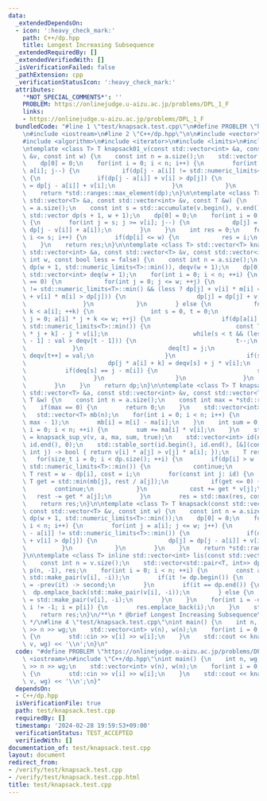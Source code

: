 ```yaml
---
data:
  _extendedDependsOn:
  - icon: ':heavy_check_mark:'
    path: C++/dp.hpp
    title: Longest Increasing Subsequence
  _extendedRequiredBy: []
  _extendedVerifiedWith: []
  _isVerificationFailed: false
  _pathExtension: cpp
  _verificationStatusIcon: ':heavy_check_mark:'
  attributes:
    '*NOT_SPECIAL_COMMENTS*': ''
    PROBLEM: https://onlinejudge.u-aizu.ac.jp/problems/DPL_1_F
    links:
    - https://onlinejudge.u-aizu.ac.jp/problems/DPL_1_F
  bundledCode: "#line 1 \"test/knapsack.test.cpp\"\n#define PROBLEM \"https://onlinejudge.u-aizu.ac.jp/problems/DPL_1_F\"\
    \n#include <iostream>\n#line 2 \"C++/dp.hpp\"\n\n#include <vector>\n#include <utility>\n\
    #include <algorithm>\n#include <iterator>\n#include <limits>\n#include <numeric>\n\
    \ntemplate <class T> T knapsack01_v(const std::vector<int> &a, const std::vector<T>\
    \ &v, const int w) {\n    const int n = a.size();\n    std::vector dp(w + 1, std::numeric_limits<T>::min());\n\
    \    dp[0] = 0;\n    for(int i = 0; i < n; i++) {\n        for(int j = w; j >=\
    \ a[i]; j--) {\n            if(dp[j - a[i]] != std::numeric_limits<T>::min())\
    \ {\n                if(dp[j - a[i]] + v[i] > dp[j]) {\n                    dp[j]\
    \ = dp[j - a[i]] + v[i];\n                }\n            }\n        }\n    }\n\
    \    return *std::ranges::max_element(dp);\n}\n\ntemplate <class T> int knapsack01_w(const\
    \ std::vector<T> &a, const std::vector<int> &v, const T &w) {\n    const int n\
    \ = a.size();\n    const int s = std::accumulate(v.begin(), v.end(), 0);\n   \
    \ std::vector dp(s + 1, w + 1);\n    dp[0] = 0;\n    for(int i = 0; i < n; i++)\
    \ {\n        for(int j = s; j >= v[i]; j--) {\n            dp[j] = std::min(dp[j],\
    \ dp[j - v[i]] + a[i]);\n        }\n    }\n    int res = 0;\n    for(int i = 0;\
    \ i <= s; i++) {\n        if(dp[i] <= w) {\n            res = i;\n        }\n\
    \    }\n    return res;\n}\n\ntemplate <class T> std::vector<T> knapsack_sup_v(const\
    \ std::vector<int> &a, const std::vector<T> &v, const std::vector<int> &m, const\
    \ int w, const bool less = false) {\n    const int n = a.size();\n    std::vector<T>\
    \ dp(w + 1, std::numeric_limits<T>::min()), deqv(w + 1);\n    dp[0] = 0;\n   \
    \ std::vector<int> deq(w + 1);\n    for(int i = 0; i < n; ++i) {\n        if(a[i]\
    \ == 0) {\n            for(int j = 0; j <= w; ++j) {\n                if(dp[j]\
    \ != std::numeric_limits<T>::min() && (less ? dp[j] + v[i] * m[i] < dp[j] : dp[j]\
    \ + v[i] * m[i] > dp[j])) {\n                    dp[j] = dp[j] + v[i] * m[i];\n\
    \                }\n            }\n        } else {\n            for(int k = 0;\
    \ k < a[i]; ++k) {\n                int s = 0, t = 0;\n                for(int\
    \ j = 0; a[i] * j + k <= w; ++j) {\n                    if(dp[a[i] * j + k] !=\
    \ std::numeric_limits<T>::min()) {\n                        const T val = dp[a[i]\
    \ * j + k] - j * v[i];\n                        while(s < t && (less ? val < deqv[t\
    \ - 1] : val > deqv[t - 1])) {\n                            t--;\n           \
    \             }\n                        deq[t] = j;\n                       \
    \ deqv[t++] = val;\n                    }\n                    if(s < t) {\n \
    \                       dp[j * a[i] + k] = deqv[s] + j * v[i];\n             \
    \           if(deq[s] == j - m[i]) {\n                            s++;\n     \
    \                   }\n                    }\n                }\n            }\n\
    \        }\n    }\n    return dp;\n}\n\ntemplate <class T> T knapsack_sup_w(const\
    \ std::vector<T> &a, const std::vector<int> &v, const std::vector<T> &m, const\
    \ T &w) {\n    const int n = a.size();\n    const int max = *std::ranges::max_element(v);\n\
    \    if(max == 0) {\n        return 0;\n    }\n    std::vector<int> ma(n);\n \
    \   std::vector<T> mb(n);\n    for(int i = 0; i < n; i++) {\n        ma[i] = std::min<int>(m[i],\
    \ max - 1);\n        mb[i] = m[i] - ma[i];\n    }\n    int sum = 0;\n    for(int\
    \ i = 0; i < n; ++i) {\n        sum += ma[i] * v[i];\n    }\n    std::vector dp\
    \ = knapsack_sup_v(v, a, ma, sum, true);\n    std::vector<int> id(n);\n    std::iota(id.begin(),\
    \ id.end(), 0);\n    std::stable_sort(id.begin(), id.end(), [&](const int i, const\
    \ int j) -> bool { return v[i] * a[j] > v[j] * a[i]; });\n    T res = T{};\n \
    \   for(size_t i = 0; i < dp.size(); ++i) {\n        if(dp[i] > w || dp[i] ==\
    \ std::numeric_limits<T>::min()) {\n            continue;\n        }\n       \
    \ T rest = w - dp[i], cost = i;\n        for(const int j: id) {\n            const\
    \ T get = std::min(mb[j], rest / a[j]);\n            if(get <= 0) {\n        \
    \        continue;\n            }\n            cost += get * v[j];\n         \
    \   rest -= get * a[j];\n        }\n        res = std::max(res, cost);\n    }\n\
    \    return res;\n}\n\ntemplate <class T> T knapsack(const std::vector<int> &a,\
    \ const std::vector<T> &v, const int w) {\n    const int n = a.size();\n    std::vector\
    \ dp(w + 1, std::numeric_limits<T>::min());\n    dp[0] = 0;\n    for(int i = 0;\
    \ i < n; i++) {\n        for(int j = a[i]; j <= w; j++) {\n            if(dp[j\
    \ - a[i]] != std::numeric_limits<T>::min()) {\n                if(dp[j - a[i]]\
    \ + v[i] > dp[j]) {\n                    dp[j] = dp[j - a[i]] + v[i];\n      \
    \          }\n            }\n        }\n    }\n    return *std::ranges::max_element(dp);\n\
    }\n\ntemplate <class T> inline std::vector<int> lis(const std::vector<T> &v) {\n\
    \    const int n = v.size();\n    std::vector<std::pair<T, int>> dp;\n    std::vector<int>\
    \ p(n, -1), res;\n    for(int i = 0; i < n; ++i) {\n        const auto it = std::ranges::lower_bound(dp,\
    \ std::make_pair(v[i], -i));\n        if(it != dp.begin()) {\n            p[i]\
    \ = -prev(it) -> second;\n        }\n        if(it == dp.end()) {\n          \
    \  dp.emplace_back(std::make_pair(v[i], -i));\n        } else {\n            *it\
    \ = std::make_pair(v[i], -i);\n        }\n    }\n    for(int i = -dp.back().second;\
    \ i != -1; i = p[i]) {\n        res.emplace_back(i);\n    }\n    std::ranges::reverse(res);\n\
    \    return res;\n}\n/**\n * @brief Longest Increasing Subsequence\n * @see https://nyaannyaan.github.io/library/dp/longest-increasing-sequence.hpp\n\
    \ */\n#line 4 \"test/knapsack.test.cpp\"\nint main() {\n    int n, wg;\n    std::cin\
    \ >> n >> wg;\n    std::vector<int> v(n), w(n);\n    for(int i = 0; i < n; ++i)\
    \ {\n        std::cin >> v[i] >> w[i];\n    }\n    std::cout << knapsack01_w(w,\
    \ v, wg) << '\\n';\n}\n"
  code: "#define PROBLEM \"https://onlinejudge.u-aizu.ac.jp/problems/DPL_1_F\"\n#include\
    \ <iostream>\n#include \"C++/dp.hpp\"\nint main() {\n    int n, wg;\n    std::cin\
    \ >> n >> wg;\n    std::vector<int> v(n), w(n);\n    for(int i = 0; i < n; ++i)\
    \ {\n        std::cin >> v[i] >> w[i];\n    }\n    std::cout << knapsack01_w(w,\
    \ v, wg) << '\\n';\n}"
  dependsOn:
  - C++/dp.hpp
  isVerificationFile: true
  path: test/knapsack.test.cpp
  requiredBy: []
  timestamp: '2024-02-28 19:59:53+09:00'
  verificationStatus: TEST_ACCEPTED
  verifiedWith: []
documentation_of: test/knapsack.test.cpp
layout: document
redirect_from:
- /verify/test/knapsack.test.cpp
- /verify/test/knapsack.test.cpp.html
title: test/knapsack.test.cpp
---
```

